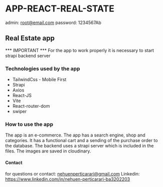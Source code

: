 
# APP-REACT-REAL-STATE

admin: root@email.com
password: 1234567Ab

## Real Estate app

*** IMPORTANT *** For the app to work properly it is necessary to start strapi backend server

### Technologies used by the app

- TailwindCss - Mobile First
- Strapi
- Axios
- React-JS
- Vite
- React-router-dom
- swiper

### How to use the app

The app is an e-commerce. The app has a search engine, shop and categories. It has a functional cart and a sending of the purchase order to the database. The backend uses a strapi server which is included in the files. The images are saved in cloudinary.

#### Contact
for questions or contact: nehuenperticarari@gmail.com
Linkedin: https://www.linkedin.com/in/nehuen-perticarari-ba3202203